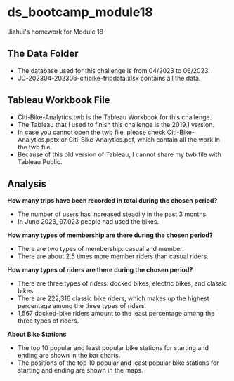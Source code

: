 # ds_bootcamp_module18
Jiahui's homework for Module 18

## The Data Folder
- The database used for this challenge is from 04/2023 to 06/2023.
- JC-202304-202306-citibike-tripdata.xlsx contains all the data.

## Tableau Workbook File
- Citi-Bike-Analytics.twb is the Tableau Workbook for this challenge.
- The Tableau that I used to finish this challenge is the 2019.1 version.
- In case you cannot open the twb file, please check Citi-Bike-Analytics.pptx or Citi-Bike-Analytics.pdf, which contain all the work in the twb file.
- Because of this old version of Tableau, I cannot share my twb file with Tableau Public.

## Analysis
**How many trips have been recorded in total during the chosen period?**
- The number of users has increased steadily in the past 3 months.
- In June 2023, 97.023 people had used the bikes.

**How many types of membership are there during the chosen period?**
- There are two types of membership: casual and member.
- There are about 2.5 times more member riders than casual riders.

**How many types of riders are there during the chosen period?**
- There are three types of riders: docked bikes, electric bikes, and classic bikes.
- There are 222,316 classic bike riders, which makes up the highest percentage among the three types of riders.
- 1,567 docked-bike riders amount to the least percentage among the three types of riders.

**About Bike Stations**
- The top 10 popular and least popular bike stations for starting and ending are shown in the bar charts.
- The positions of the top 10 popular and least popular bike stations for starting and ending are shown in the maps.

